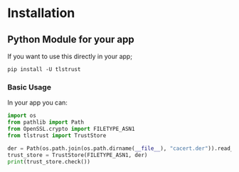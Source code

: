 # Installation

## Python Module for your app

If you want to use this directly in your app;

`pip install -U tlstrust`

### Basic Usage

In your app you can:

```py
import os
from pathlib import Path
from OpenSSL.crypto import FILETYPE_ASN1
from tlstrust import TrustStore

der = Path(os.path.join(os.path.dirname(__file__), "cacert.der")).read_bytes()
trust_store = TrustStore(FILETYPE_ASN1, der)
print(trust_store.check())
```
